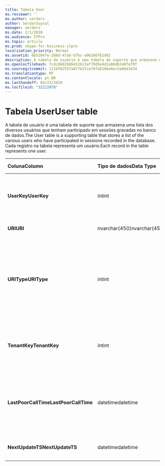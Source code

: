 ```yaml
---
title: Tabela User
ms.reviewer: ''
ms.author: serdars
author: SerdarSoysal
manager: serdars
ms.date: 2/1/2018
ms.audience: ITPro
ms.topic: article
ms.prod: skype-for-business-itpro
localization_priority: Normal
ms.assetid: 6b52047e-286d-47ab-b7bc-a9b266f62d82
description: A tabela de usuário é uma tabela de suporte que armazena uma lista dos diversos usuários que tenham participado em sessões gravadas no banco de dados. Cada registro na tabela representa um usuário.
ms.openlocfilehash: fcdc8682b86432613af79d5e4d2abbdb248fef0f
ms.sourcegitcommit: 111bf6255fa877b3fce70fa8166e8ec5a6643434
ms.translationtype: MT
ms.contentlocale: pt-BR
ms.lasthandoff: 04/23/2019
ms.locfileid: "32212078"
---
```

# <a name="user-table"></a><span data-ttu-id="b39f2-104">Tabela User</span><span class="sxs-lookup"><span data-stu-id="b39f2-104">User table</span></span>
 
<span data-ttu-id="b39f2-105">A tabela de usuário é uma tabela de suporte que armazena uma lista dos diversos usuários que tenham participado em sessões gravadas no banco de dados.</span><span class="sxs-lookup"><span data-stu-id="b39f2-105">The User table is a supporting table that stores a list of the various users who have participated in sessions recorded in the database.</span></span> <span data-ttu-id="b39f2-106">Cada registro na tabela representa um usuário.</span><span class="sxs-lookup"><span data-stu-id="b39f2-106">Each record in the table represents one user.</span></span>
  
|<span data-ttu-id="b39f2-107">**Coluna**</span><span class="sxs-lookup"><span data-stu-id="b39f2-107">**Column**</span></span>|<span data-ttu-id="b39f2-108">**Tipo de dados**</span><span class="sxs-lookup"><span data-stu-id="b39f2-108">**Data Type**</span></span>|<span data-ttu-id="b39f2-109">**Chave/índice**</span><span class="sxs-lookup"><span data-stu-id="b39f2-109">**Key/Index**</span></span>|<span data-ttu-id="b39f2-110">**Detalhes**</span><span class="sxs-lookup"><span data-stu-id="b39f2-110">**Details**</span></span>|
|:-----|:-----|:-----|:-----|
|<span data-ttu-id="b39f2-111">**UserKey**</span><span class="sxs-lookup"><span data-stu-id="b39f2-111">**UserKey**</span></span> <br/> |<span data-ttu-id="b39f2-112">int</span><span class="sxs-lookup"><span data-stu-id="b39f2-112">int</span></span>  <br/> |<span data-ttu-id="b39f2-113">Primária</span><span class="sxs-lookup"><span data-stu-id="b39f2-113">Primary</span></span>  <br/> |<span data-ttu-id="b39f2-114">Número exclusivo que identifica este usuário.</span><span class="sxs-lookup"><span data-stu-id="b39f2-114">Unique number identifying this user.</span></span>  <br/> |
|<span data-ttu-id="b39f2-115">**URI**</span><span class="sxs-lookup"><span data-stu-id="b39f2-115">**URI**</span></span> <br/> |<span data-ttu-id="b39f2-116">nvarchar(450)</span><span class="sxs-lookup"><span data-stu-id="b39f2-116">nvarchar(450)</span></span>  <br/> |<span data-ttu-id="b39f2-117">Exclusivo</span><span class="sxs-lookup"><span data-stu-id="b39f2-117">Unique</span></span>  <br/> |<span data-ttu-id="b39f2-118">Cadeia de caracteres do URI.</span><span class="sxs-lookup"><span data-stu-id="b39f2-118">URI string.</span></span>  <br/> |
|<span data-ttu-id="b39f2-119">**URIType**</span><span class="sxs-lookup"><span data-stu-id="b39f2-119">**URIType**</span></span> <br/> |<span data-ttu-id="b39f2-120">int</span><span class="sxs-lookup"><span data-stu-id="b39f2-120">int</span></span>  <br/> ||<span data-ttu-id="b39f2-121">1 é o tipo URI desconhecido.</span><span class="sxs-lookup"><span data-stu-id="b39f2-121">1 is unknown URI type.</span></span>  <br/> <span data-ttu-id="b39f2-122">2 é o URI do usuário.</span><span class="sxs-lookup"><span data-stu-id="b39f2-122">2 is user URI.</span></span>  <br/> <span data-ttu-id="b39f2-123">4 é o URI de conferência.</span><span class="sxs-lookup"><span data-stu-id="b39f2-123">4 is conference URI.</span></span>  <br/> <span data-ttu-id="b39f2-124">8 é o URI do telefone.</span><span class="sxs-lookup"><span data-stu-id="b39f2-124">8 is phone URI.</span></span>  <br/> |
|<span data-ttu-id="b39f2-125">**TenantKey**</span><span class="sxs-lookup"><span data-stu-id="b39f2-125">**TenantKey**</span></span> <br/> |<span data-ttu-id="b39f2-126">int</span><span class="sxs-lookup"><span data-stu-id="b39f2-126">int</span></span>  <br/> |<span data-ttu-id="b39f2-127">Externa</span><span class="sxs-lookup"><span data-stu-id="b39f2-127">Foreign</span></span>  <br/> |<span data-ttu-id="b39f2-128">Locatário do usuário, referenciado da tabela do locatário.</span><span class="sxs-lookup"><span data-stu-id="b39f2-128">Tenant of the user, referenced from tenant table.</span></span>  <br/> |
|<span data-ttu-id="b39f2-129">**LastPoorCallTime**</span><span class="sxs-lookup"><span data-stu-id="b39f2-129">**LastPoorCallTime**</span></span> <br/> |<span data-ttu-id="b39f2-130">datetime</span><span class="sxs-lookup"><span data-stu-id="b39f2-130">datetime</span></span>  <br/> ||<span data-ttu-id="b39f2-131">Carimbo de hora mais recente que o usuário teve uma chamada de áudio ruim.</span><span class="sxs-lookup"><span data-stu-id="b39f2-131">Latest time stamp when the user had a poor audio call.</span></span>  <br/> |
|<span data-ttu-id="b39f2-132">**NextUpdateTS**</span><span class="sxs-lookup"><span data-stu-id="b39f2-132">**NextUpdateTS**</span></span> <br/> |<span data-ttu-id="b39f2-133">datetime</span><span class="sxs-lookup"><span data-stu-id="b39f2-133">datetime</span></span>  <br/> ||<span data-ttu-id="b39f2-134">Somente para uso interno.</span><span class="sxs-lookup"><span data-stu-id="b39f2-134">For internal use only.</span></span>  <br/> |
   

